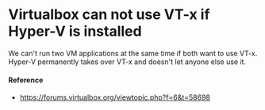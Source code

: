 # Virtualbox can not use VT-x if Hyper-V is installed

We can't run two VM applications at the same time if both want to use VT-x.  
Hyper-V permanently takes over VT-x and doesn't let anyone else use it.

#### Reference
* <https://forums.virtualbox.org/viewtopic.php?f=6&t=58698>